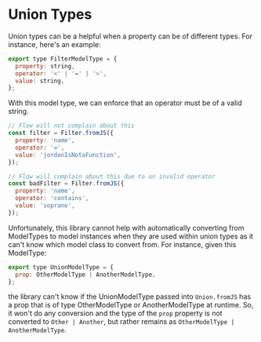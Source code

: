 # Union Types

Union types can be a helpful when a property can be of different types. For instance, here's an example:
```js
export type FilterModelType = {
  property: string,
  operator: '<' | '=' | '>',
  value: string,
};
```
With this model type, we can enforce that an operator must be of a valid string.
```js
// Flow will not complain about this
const filter = Filter.fromJS({
  property: 'name',
  operator: '=',
  value: 'jordanIsNotaFunction',
});

// Flow will complain about this due to an invalid operator
const badFilter = Filter.fromJS({
  property: 'name',
  operator: 'contains',
  value: 'soprano',
});
```
Unfortunately, this library cannot help with automatically converting from ModelTypes to model instances when they are used within union types as it can't know which model class to convert from. For instance, given this ModelType:
```js
export type UnionModelType = {
  prop: OtherModelType | AnotherModelType,
};
```
the library can't know if the UnionModelType passed into `Union.fromJS` has a prop that is of type OtherModelType or AnotherModelType at runtime. So, it won't do any conversion and the type of the `prop` property is not converted to `Other | Another`, but rather remains as `OtherModelType | AnotherModelType`.
